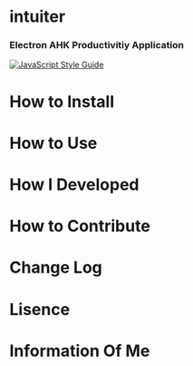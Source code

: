 # intuiter
### Electron AHK Productivitiy Application
[![JavaScript Style Guide](https://img.shields.io/badge/code_style-standard-brightgreen.svg)](https://standardjs.com)

# How to Install

# How to Use

# How I Developed

# How to Contribute

# Change Log

# Lisence

# Information Of Me